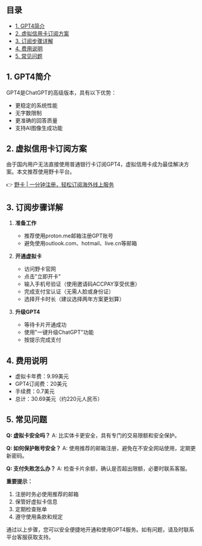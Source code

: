 ## **目录**

- [1. GPT4简介](#1-gpt4简介)
- [2. 虚拟信用卡订阅方案](#2-虚拟信用卡订阅方案)
- [3. 订阅步骤详解](#3-订阅步骤详解)
- [4. 费用说明](#4-费用说明)
- [5. 常见问题](#5-常见问题)

## **1. GPT4简介**

GPT4是ChatGPT的高级版本，具有以下优势：
- 更稳定的系统性能
- 无字数限制
- 更准确的回答质量
- 支持AI图像生成功能

## **2. 虚拟信用卡订阅方案**

由于国内用户无法直接使用普通银行卡订阅GPT4，虚拟信用卡成为最佳解决方案。本文推荐使用野卡平台。

👉 [野卡 | 一分钟注册，轻松订阅海外线上服务](https://bit.ly/bewildcard)

## **3. 订阅步骤详解**

1. **准备工作**
   - 推荐使用proton.me邮箱注册GPT账号
   - 避免使用outlook.com、hotmail、live.cn等邮箱

2. **开通虚拟卡**
   - 访问野卡官网
   - 点击"立即开卡"
   - 输入手机号验证（使用邀请码ACCPAY享受优惠）
   - 完成支付宝认证（无需人脸或身份证）
   - 选择开卡时长（建议选择两年方案更划算）

3. **升级GPT4**
   - 等待卡片开通成功
   - 使用"一键升级ChatGPT"功能
   - 按提示完成支付

## **4. 费用说明**

- 虚拟卡年费：9.99美元
- GPT4订阅费：20美元
- 手续费：0.7美元
- 总计：30.69美元（约220元人民币）

## **5. 常见问题**

**Q: 虚拟卡安全吗？**
A: 比实体卡更安全，具有专门的交易限额和安全保护。

**Q: 如何保护账号安全？**
A: 使用推荐的邮箱注册，避免在不安全网站使用，定期更新密码。

**Q: 支付失败怎么办？**
A: 检查卡片余额，确认是否超出限额，必要时联系客服。

**重要提示：**

1. 注册时务必使用推荐的邮箱
2. 保管好虚拟卡信息
3. 定期检查账单
4. 遵守使用条款和规定

通过以上步骤，您可以安全便捷地开通和使用GPT4服务。如有问题，请及时联系平台客服获取支持。
